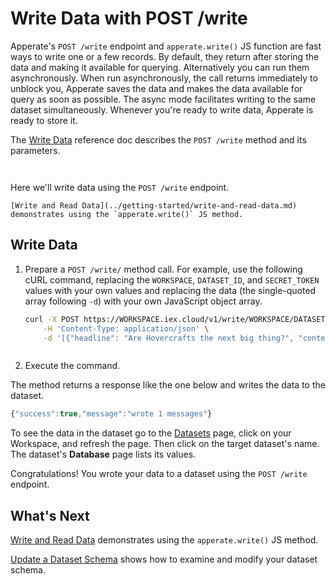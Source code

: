 # Write Data with POST /write

Apperate's `POST /write` endpoint and `apperate.write()` JS function are fast ways to write one or a few records. By default, they return after storing the data and making it available for querying. Alternatively you can run them asynchronously. When run asynchronously, the call returns immediately to unblock you, Apperate saves the data and makes the data available for query as soon as possible. The async mode facilitates writing to the same dataset simultaneously. Whenever you're ready to write data, Apperate is ready to store it.

The [Write Data](https://iexcloud.io/docs/apperate-apis/data/write-data) reference doc describes the `POST /write` method and its parameters. 

``` {note} *POST /write* doesn't guarantee the ordering of records.
```

``` {note} *POST /write* doesn't write to any logs. If records fail validation, consider loading the records (instead of writing them) and viewing the validation logs--See the load options at [Loading Data](../migrating-and-importing-data.md).
```

Here we'll write data using the `POST /write` endpoint.

``` {seealso}
[Write and Read Data](../getting-started/write-and-read-data.md) demonstrates using the `apperate.write()` JS method.
```

## Write Data

1. Prepare a `POST /write/` method call. For example, use the following cURL command, replacing the `WORKSPACE`, `DATASET_ID`, and `SECRET_TOKEN` values with your own values and replacing the data (the single-quoted array following `-d`) with your own JavaScript object array.

    ```bash
    curl -X POST https://WORKSPACE.iex.cloud/v1/write/WORKSPACE/DATASET_ID?token=SECRET_TOKEN \
        -H 'Content-Type: application/json' \
        -d '[{"headline": "Are Hovercrafts the next big thing?", "content": "Here is what people are saying ...", "ticker": "GM", "source": "IEX Underground", "date": "2022-07-15"}]'
    ```

    ``` {note} On auto-generating a dataset, Apperate infers a dataset schema from your data; you can [update the schema](../managing-your-data/updating-a-dataset-schema.md) later.
    ```

1. Execute the command.

The method returns a response like the one below and writes the data to the dataset.

```javascript
{"success":true,"message":"wrote 1 messages"}
```

To see the data in the dataset go to the [Datasets](https://iexcloud.io/console/datasets/) page, click on your Workspace, and refresh the page. Then click on the target dataset's name. The dataset's **Database** page lists its values.

Congratulations! You wrote your data to a dataset using the `POST /write` endpoint.

## What's Next

[Write and Read Data](../getting-started/write-and-read-data.md) demonstrates using the `apperate.write()` JS method.

[Update a Dataset Schema](../managing-your-data/updating-a-dataset-schema.md) shows how to examine and modify your dataset schema.